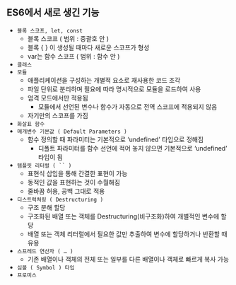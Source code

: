 ## ES6에서 새로 생긴 기능
- `블록 스코프, let, const`
  - 블록 스코프 ( 범위 : 중괄호 안 )
  - 블록 { } 이 생성될 때마다 새로운 스코프가 형성
  - var는 함수 스코프 ( 범위 : 함수 안 )
- `클래스`
- `모듈`
  - 애플리케이션을 구성하는 개별적 요소로 재사용한 코드 조각
  - 파일 단위로 분리하며 필요에 따라 명시적으로 모듈을 로드하여 사용
  - 엄격 모드에서만 적용됨
    - 모듈에서 선언된 변수나 함수가 자동으로 전역 스코프에 적용되지 않음
  - 자기만의 스코프를 가짐
- `화살표 함수`
- `매개변수 기본값 ( Default Parameters )`
  - 함수 정의할 때 파라미터는 기본적으로 ‘undefined’ 타입으로 정해짐
    - 디폴트 파라미터를 함수 선언에 적어 놓지 않으면 기본적으로 ‘undefined’ 타입이 됨
- `템플릿 리터럴 ( `` )`
  - 표현식 삽입을 통해 간결한 표현이 가능
  - 동적인 값을 표현하는 것이 수월해짐
  - 줄바꿈 허용, 공백 그대로 적용
- `디스트럭쳐링 ( Destructuring )`
  - 구조 분해 할당
  - 구조화된 배열 또는 객체를 Destructuring(비구조화)하여 개별적인 변수에 할당
  - 배열 또는 객체 리터럴에서 필요한 값만 추출하여 변수에 할당하거나 반환할 때 유용
- `스프레드 연산자 ( … )`
  - 기존 배열이나 객체의 전체 또는 일부를 다른 배열이나 객체로 빠르게 복사 가능
- `심볼 ( Symbol ) 타입`
- `프로미스`
